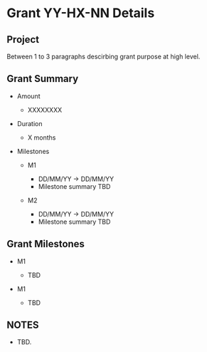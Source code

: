 # Grant YY-HX-NN Details

## Project

Between 1 to 3 paragraphs descirbing grant purpose at high level.

## Grant Summary

* Amount

	* XXXXXXXX

* Duration

	* X months

* Milestones

	* M1
		* DD/MM/YY -> DD/MM/YY 
		* Milestone summary TBD  

	* M2
		* DD/MM/YY -> DD/MM/YY 
		* Milestone summary TBD  

## Grant Milestones

* M1

	* TBD

* M1
	* TBD

## NOTES

* TBD.
